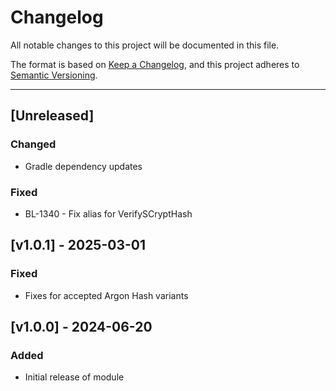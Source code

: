 # Changelog

All notable changes to this project will be documented in this file.

The format is based on [Keep a Changelog](https://keepachangelog.com/en/1.0.0/),
and this project adheres to [Semantic Versioning](https://semver.org/spec/v2.0.0.html).

* * *

## [Unreleased]

### Changed

* Gradle dependency updates

### Fixed

* BL-1340 - Fix alias for VerifySCryptHash

## [v1.0.1] - 2025-03-01

### Fixed

* Fixes for accepted Argon Hash variants

## [v1.0.0] - 2024-06-20

### Added

* Initial release of module
